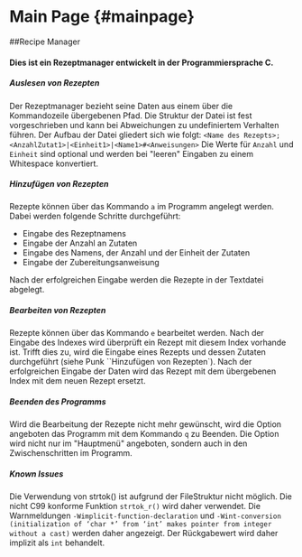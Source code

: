 Main Page {#mainpage}
=========

##Recipe Manager

#### Dies ist ein Rezeptmanager entwickelt in der Programmiersprache C. 

##### Auslesen von Rezepten
Der Rezeptmanager bezieht seine Daten aus einem über die Kommandozeile übergebenen Pfad.
Die Struktur der Datei ist fest vorgeschrieben und kann bei Abweichungen zu undefiniertem Verhalten führen.
Der Aufbau der Datei gliedert sich wie folgt:
``<Name des Rezepts>;<AnzahlZutat1>|<Einheit1>|<Name1>#<Anweisungen>`` 
Die Werte für ``Anzahl`` und ``Einheit`` sind optional und werden bei "leeren" Eingaben zu einem Whitespace konvertiert.

##### Hinzufügen von Rezepten
Rezepte können über das Kommando ``a`` im Programm angelegt werden. Dabei werden  folgende Schritte durchgeführt:
* Eingabe des Rezeptnamens
* Eingabe der Anzahl an Zutaten
* Eingabe des Namens, der Anzahl und der Einheit der Zutaten
* Eingabe der Zubereitungsanweisung

Nach der erfolgreichen Eingabe werden die Rezepte in der Textdatei abgelegt.

##### Bearbeiten von Rezepten
Rezepte können über das Kommando ``e`` bearbeitet werden. Nach der Eingabe des Indexes wird überprüft
ein Rezept mit diesem Index vorhande ist. Trifft dies zu, wird die Eingabe eines Rezepts und dessen Zutaten durchgeführt 
(siehe Punk ``Hinzufügen von Rezepten`). Nach der erfolgreichen Eingabe der Daten wird das Rezept mit dem
übergebenen Index mit dem neuen Rezept ersetzt.

##### Beenden des Programms
Wird die Bearbeitung der Rezepte nicht mehr gewünscht, wird die Option angeboten das Programm mit dem Kommando
``q`` zu Beenden. Die Option wird nicht nur im "Hauptmenü" angeboten, sondern auch in den Zwischenschritten im Programm.

##### Known Issues
Die Verwendung von strtok() ist aufgrund der FileStruktur nicht möglich. Die nicht C99 konforme Funktion ``strtok_r()`` wird daher verwendet. Die Warnmeldungen ``-Wimplicit-function-declaration`` und ``-Wint-conversion (initialization of ‘char *’ from ‘int’ makes pointer from integer without a cast)`` werden daher angezeigt. Der Rückgabewert wird daher implizit als ``int`` behandelt.
